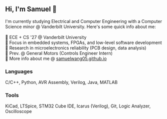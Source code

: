 ## Hi, I'm Samuel 👋<br/>

I'm currently studying Electrical and Computer Engineering with a Computer Science minor @ Vanderbilt University. Here's some quick info about me: <br/><br/>
🌱 ECE + CS '27 @ Vanderbilt University<br/>
🔭 Focus in embedded systems, FPGAs, and low-level software development<br/>
🔬 Research in microelectronics reliability (PCB design, data analysis)<br/>
🚗 Prev. @ General Motors (Controls Engineer Intern)<br/>
🤔 More info about me @ <a href="https://samuelwang05.github.io" target="_blank">samuelwang05.github.io</a><br/>
### Languages
C/C++, Python, AVR Assembly, Verilog, Java, MATLAB<br/>
### Tools
KiCad, LTSpice, STM32 Cube IDE, Icarus (Verilog), Git, Logic Analyzer, Oscilloscope
